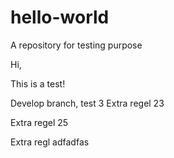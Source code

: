 # hello-world
A repository for testing purpose

Hi,

This is a test!

Develop branch, test 3
Extra regel  23

Extra regel  25

Extra regl adfadfas
